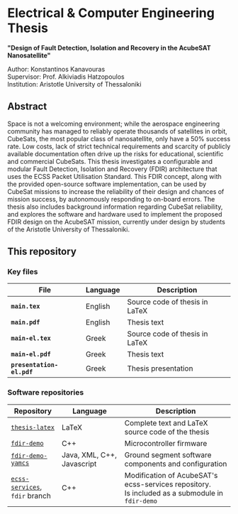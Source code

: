 # Electrical & Computer Engineering Thesis

**"Design of Fault Detection, Isolation and Recovery in the AcubeSAT Nanosatellite"**

Author: Konstantinos Kanavouras  
Supervisor: Prof. Alkiviadis Hatzopoulos  
Institution: Aristotle University of Thessaloniki

## Abstract

Space is not a welcoming environment; while the aerospace engineering community has managed to reliably operate thousands of satellites in orbit, CubeSats, the most popular class of nanosatellite, only have a 50% success rate. Low costs, lack of strict technical requirements and scarcity of publicly available documentation often drive up the risks for educational, scientific and commercial CubeSats. This thesis investigates a configurable and modular Fault Detection, Isolation and Recovery (FDIR) architecture that uses the ECSS Packet Utilisation Standard. This FDIR concept, along with the provided open-source software implementation, can be used by CubeSat missions to increase the reliability of their design and chances of mission success, by autonomously responding to on-board errors. The thesis also includes background information regarding CubeSat reliability, and explores the software and hardware used to implement the proposed FDIR design on the AcubeSAT mission, currently under design by students of the Aristotle University of Thessaloniki.

## This repository

### Key files

| File                  | Language | Description                                       |
|-----------------------|----------|---------------------------------------------------|
| **`main.tex`**            | English  | Source code of thesis in LaTeX                |
| **`main.pdf`**            | English  | Thesis text                                   |
| **`main-el.tex`**         | Greek    | Source code of thesis in LaTeX                |
| **`main-el.pdf`**         | Greek    | Thesis text                                   |
| **`presentation-el.pdf`** | Greek    | Thesis presentation                           |

### Software repositories

| Repository | Language | Description |
|-|-|-|
| [`thesis-latex`](https://github.com/kongr45gpen/thesis-latex) | LaTeX | Complete text and LaTeX source code of the thesis |
| [`fdir-demo`](https://github.com/kongr45gpen/fdir-demo) | C++ | Microcontroller firmware |
| [`fdir-demo-yamcs`](https://github.com/kongr45gpen/fdir-demo-yamcs) | Java, XML, C++, Javascript | Ground segment software components and configuration |
| [`ecss-services`](https://gitlab.com/kongr45gpen/ecss-services/-/tree/fdir), <br>`fdir` branch | C++ | Modification of AcubeSAT's ecss-services repository.<br>Is included as a submodule in `fdir-demo` |

